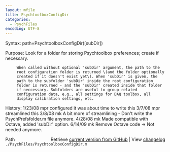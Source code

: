 ```yaml
---
layout: mfile
title: PsychtoolboxConfigDir
categories:
  - PsychFiles
encoding: UTF-8
---
```


Syntax: path=PsychtoolboxConfigDir\(\[subDir\]\)

Purpose: Look for a folder for storing Psychtoolbox preferences; create if
         necessary.

         When called without optional 'subDir' argument, the path to the
         root configuration folder is returned \(and the folder optionally
         created if it doesn't exist yet\). When 'subDir' is given, the
         path to the subfolder 'subDir' inside the root configuration
         folder is returned - and the 'subDir' created inside that folder
         if neccessary. Subfolders are useful to group related
         configuration data, e.g., all settings for DAQ toolbox, all
         display calibration settings, etc.

History: 1/23/08    mpr configured it was about time to write this
         3/7/08     mpr streamlined this
         3/8/08     mk  A bit more of streamlining - Don't write the
                        PsychPrefsfolder.m file anymore.
         4/28/08    mk  Made compatible with Octave, added 'subDir'
                        option.
         6/14/09    mk  Remove Octave code -\> Not needed anymore.


<div class="code_header" style="text-align:right;">
  <span style="float:left;">Path&nbsp;&nbsp;</span> <span class="counter">Retrieve <a href=
  "https://raw.github.com/Psychtoolbox-3/Psychtoolbox-3/beta/./PsychFiles/PsychtoolboxConfigDir.m">current version from GitHub</a> | View <a href=
  "https://github.com/Psychtoolbox-3/Psychtoolbox-3/commits/beta/./PsychFiles/PsychtoolboxConfigDir.m">changelog</a></span>
</div>
<div class="code">
  <code>./PsychFiles/PsychtoolboxConfigDir.m</code>
</div>
